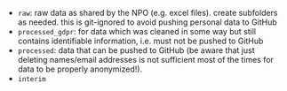 - `raw`: raw data as shared by the NPO (e.g. excel files). create subfolders as needed. this is git-ignored to avoid pushing personal data to GitHub
- `processed_gdpr`: for data which was cleaned in some way but still contains identifiable information, i.e. must not be pushed to GitHub
- `processed`: data that can be pushed to GitHub (be aware that just deleting names/email addresses is not sufficient most of the times for data to be properly anonymized!).
- `interim`